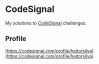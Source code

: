 # CodeSignal

My solutions to [CodeSignal](https://codesignal.com/) challenges.

## Profile

[https://codesignal.com/profile/heitorsilva](https://codesignal.com/profile/heitorsilva)
